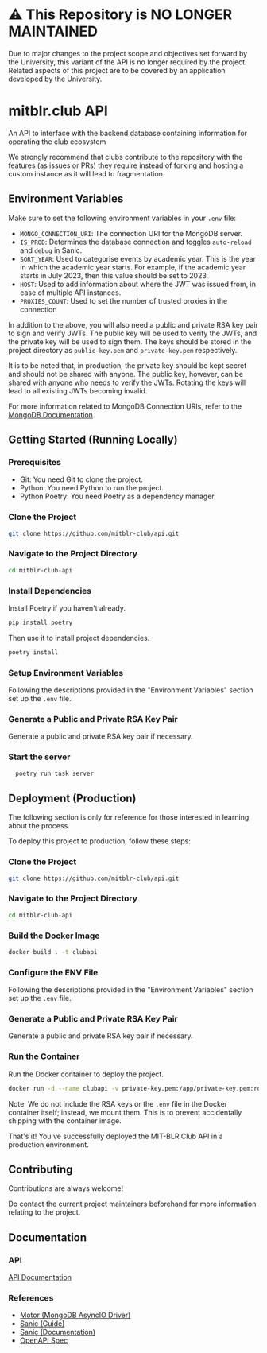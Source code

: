 # ⚠️ This Repository is NO LONGER MAINTAINED

Due to major changes to the project scope and objectives set forward by the University, this variant of the API is no longer required by the project. Related aspects of this project are to be covered by an application developed by the University.

# mitblr.club API

An API to interface with the backend database containing information for operating the club ecosystem

We strongly recommend that clubs contribute to the repository with the features (as issues or PRs) they require instead
of forking and hosting a custom instance as it will lead to fragmentation.

## Environment Variables

Make sure to set the following environment variables in your `.env` file:

- `MONGO_CONNECTION_URI`: The connection URI for the MongoDB server.
- `IS_PROD`: Determines the database connection and toggles `auto-reload` and `debug` in Sanic.
- `SORT_YEAR`: Used to categorise events by academic year. This is the year in which the academic year starts. For
  example, if the academic year starts in July 2023, then this value should be set to 2023.
- `HOST`: Used to add information about where the JWT was issued from, in case of multiple API instances.
- `PROXIES_COUNT`: Used to set the number of trusted proxies in the connection

In addition to the above, you will also need a public and private RSA key pair to sign and verify JWTs. The public key
will be used to verify the JWTs, and the private key will be used to sign them. The keys should be stored in the
project directory as `public-key.pem` and `private-key.pem` respectively.

It is to be noted that, in production, the private key should be kept secret and should not be shared with anyone. The
public key, however, can be shared with anyone who needs to verify the JWTs. Rotating the keys will lead to all existing JWTs becoming invalid.

For more information related to MongoDB Connection URIs, refer to the
[MongoDB Documentation](https://docs.mongodb.com/manual/reference/connection-string/).


## Getting Started (Running Locally)

### Prerequisites

- Git: You need Git to clone the project.
- Python: You need Python to run the project.
- Python Poetry: You need Poetry as a dependency manager.

### Clone the Project

```bash
git clone https://github.com/mitblr-club/api.git
```

### Navigate to the Project Directory

```bash
cd mitblr-club-api
```

### Install Dependencies

Install Poetry if you haven't already.

```bash
pip install poetry
```

Then use it to install project dependencies.

```bash
poetry install
```

### Setup Environment Variables

Following the descriptions provided in the "Environment Variables" section set up the `.env` file.

### Generate a Public and Private RSA Key Pair

Generate a public and private RSA key pair if necessary.

### Start the server

```bash
  poetry run task server
```

## Deployment (Production)

The following section is only for reference for those interested in learning about the process.

To deploy this project to production, follow these steps:

### Clone the Project

```bash
git clone https://github.com/mitblr-club/api.git
```

### Navigate to the Project Directory

```bash
cd mitblr-club-api
```

### Build the Docker Image

```bash
docker build . -t clubapi
```

### Configure the ENV File

Following the descriptions provided in the "Environment Variables" section set up the `.env` file.

### Generate a Public and Private RSA Key Pair

Generate a public and private RSA key pair if necessary.

### Run the Container

Run the Docker container to deploy the project.

```bash
docker run -d --name clubapi -v private-key.pem:/app/private-key.pem:ro -v public-key.pem:/app/public-key.pem:ro -v .env:/app/.env:ro -p 80:8000 clubapi:latest
```

Note:
We do not include the RSA keys or the `.env` file in the Docker container itself; instead, we mount them. This is to
prevent accidentally shipping with the container image.

That's it! You've successfully deployed the MIT-BLR Club API in a production environment.

## Contributing

Contributions are always welcome!

Do contact the current project maintainers beforehand for more information relating to the project.

## Documentation

### API

[API Documentation](https://api.mitblr.club/docs)

### References

- [Motor (MongoDB AsyncIO Driver)](https://motor.readthedocs.io/en/stable/)
- [Sanic (Guide)](https://sanic.dev/en/guide/)
- [Sanic (Documentation)](https://sanic.readthedocs.io/en/stable/sanic/api_reference.html)
- [OpenAPI Spec](https://spec.openapis.org/oas/v3.1.0)
